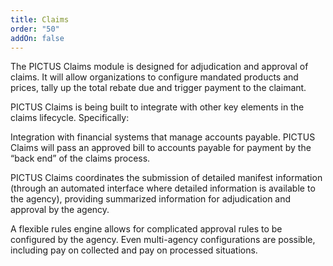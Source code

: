 ```yaml
---
title: Claims
order: "50"
addOn: false
---
```

The PICTUS Claims module is designed for adjudication and approval of claims. It will allow organizations to configure mandated products and prices, tally up the total rebate due and trigger payment to the claimant.

PICTUS Claims is being built to integrate with other key elements in the claims lifecycle. Specifically:

Integration with financial systems that manage accounts payable. PICTUS Claims will pass an approved bill to accounts payable for payment by the “back end” of the claims process.

PICTUS Claims coordinates the submission of detailed manifest information (through an automated interface where detailed information is available to the agency), providing summarized information for adjudication and approval by the agency.

A flexible rules engine allows for complicated approval rules to be configured by the agency. Even multi-agency configurations are possible, including pay on collected and pay on processed situations. 
